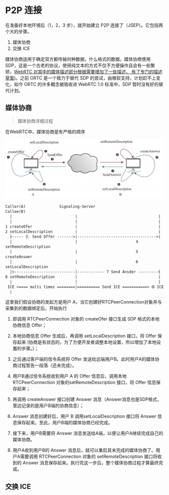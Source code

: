 # P2P 连接

在准备好本地环境后（1，2，3 步），就开始建立 P2P 连接了（JSEP）。它包括两个大的步骤。

1. 媒体协商
2. 交换 ICE

媒体协商适用于确定双方都传输何种数据，什么格式的数据。媒体协商使用 SDP，这是一个古老的协议，使用纯文本的方式不仅不方便操作且会有一些繁琐，[WebRTC 对其中的媒体描述部分根据需要增加了一些描述， 有了专门的描述草案](https://datatracker.ietf.org/doc/draft-ietf-rtcweb-sdp/))。之前 ORTC 是一个致力于替代 SDP 的尝试，由微软支持，计划赶不上变化，如今 ORTC 的许多概念被吸收进 WebRTC 1.0 标准中，SDP 暂时没有好的替代计划。

## 媒体协商
> 媒体协商详细过程

在WebRTC中，媒体协商是有严格的顺序

![媒体协商流程](images/media_negotiation.jpg)

```
Caller(A)               Signaling-Server                        Callee(B)
  |                            |                                    |
  |                            |                                    |
1 createOfer                   |                                    |
2 setLocalDescription          |                                    |
  ├----- 3. Send Offer ------->|----------------------------------->|
  |                            |                          4 setRemoteDescription
  |                            |                          5 createAnswer
  |                            |                          6 setLocalDescription
  |<---------------------------|------------ 7 Send Ansder ---------┤
8 setRemoteDescription         |                                    |
  |                            |                                    |
 ICE <==== multi times ========|========== Send ICE ===========> ➇ ICE
  |
```

这里我们假设协商的发起方是用户 A，当它创建好RTCPeerConnection对象并与采集到的数据绑定后，开始执行

1. 即调用 RTCPeerConnection 对象的 createOfer 接口生成 SDP 格式的本地协商信息 Offer；

2. 本地协商信息 Offer 生成后，再调用 setLocalDescription 接口，将 Offer 保存起来 (协商是有状态的，为了方便开发者调整本地设置，所以增加了本地设置的步骤。)；

3. 之后通过客户端的信令系统将 Offer 发送给远端用户B。此时用户A的媒体协商过程暂告一段落（还未完成）。

4. 用户B通过信令系统收到用户 A 的 Offer 信息后，调用本地 RTCPeerConnection 对象的setRemoteDescription 接口，将 Offer 信息保存起来；

5. 再调用 createAnswer 接口创建 Answer 消息（Answer消息也是SDP格式，里边记录的是用户B端的协商信息）；

6. Answer 消息创建好后，用户 B 调用setLocalDescription 接口将 Answer 信息保存起来。至此，用户B端的媒体协商已经完成。

7. 接下来，用户B需要将 Answer 消息发送给A端，以便让用户A继续完成自己的媒体协商。

8. 用户A收到用户B的 Answer 消息后，就可以重启其未完成的媒体协商了。用户A需要调用 RTCPeerConnection 对象的 setRemoteDescription 接口将收到的 Answer 消息保存起来。执行完这一步后，整个媒体协商过程才算最终完成。

## 交换 ICE
